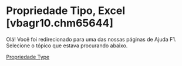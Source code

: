 
# Propriedade Tipo, Excel [vbagr10.chm65644]

Olá! Você foi redirecionado para uma das nossas páginas de Ajuda F1. Selecione o tópico que estava procurando abaixo.

[Propriedade Type](http://msdn.microsoft.com/library/467e47f2-3c6e-d52d-0fc7-26f3bca7c6f2%28Office.15%29.aspx)
